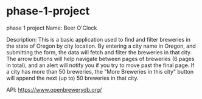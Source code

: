 # phase-1-project
phase 1 project 
Name: 
Beer O'Clock

Description:
This is a basic application used to find and filter breweries in the state of Oregon by city location. By entering a city name in Oregon, and submitting the form, the data will fetch and filter the breweries in that city. 
The arrow buttons will help navigate between pages of breweries (6 pages in total), and an alert will notify you if you try to move past the final page. 
If a city has more than 50 breweries, the "More Breweries in this city" button will append the next (up to) 50 breweries in that city.


API: https://www.openbrewerydb.org/

